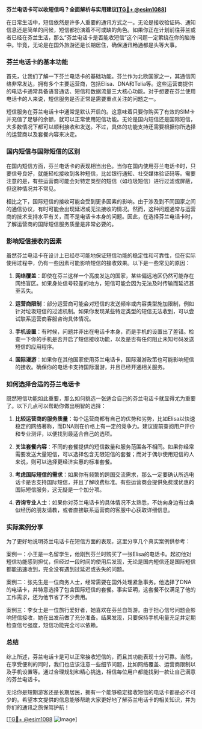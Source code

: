 **芬兰电话卡可以收短信吗？全面解析与实用建议[[TG💪+ @esim1088](https://t.me/s/esim1088)]**

在日常生活中，短信依然是许多人重要的通讯方式之一。无论是接收验证码、通知信息还是简单的问候，短信都扮演着不可或缺的角色。如果你正在计划前往芬兰或者已经在芬兰生活，那么“芬兰电话卡是否能收短信”这个问题一定萦绕在你的脑海中。毕竟，无论是在国外旅游还是长期居住，确保通讯畅通都是头等大事。

### 芬兰电话卡的基本功能

首先，让我们了解一下芬兰电话卡的基础功能。芬兰作为北欧国家之一，其通信网络非常发达，拥有多个主要运营商，包括Elisa、DNA和Telia等。这些运营商提供的电话卡通常具备语音通话、短信和数据流量三大核心功能。对于想要在芬兰使用电话卡的人来说，短信服务是否正常是需要重点关注的问题之一。

短信服务在芬兰电话卡中通常是默认开启的。这意味着只要你购买了有效的SIM卡并充值了足够的余额，就可以正常使用短信功能。无论是国内短信还是国际短信，大多数情况下都可以顺利接收和发送。不过，具体的功能支持还需要根据你所选择的运营商以及套餐内容来决定。

### 国内短信与国际短信的区别

在国内短信方面，芬兰电话卡的表现相当出色。当你在国内使用芬兰电话卡时，只要信号良好，就能轻松接收到各种短信，比如银行通知、社交媒体验证码等。需要注意的是，有些运营商可能会对特定类型的短信（如垃圾短信）进行过滤或屏蔽，但这种情况并不常见。

相比之下，国际短信的接收可能会受到更多因素的影响。由于涉及到不同国家之间的通信协议，有时可能会出现延迟或无法接收的情况。然而，这种问题通常与运营商的技术支持水平有关，而不是电话卡本身的问题。因此，在选择芬兰电话卡时，了解运营商的国际短信服务质量是非常必要的。

### 影响短信接收的因素

虽然芬兰电话卡在设计上已经尽可能地保证短信功能的稳定性和可靠性，但在实际使用过程中，仍有一些因素可能影响短信的接收效果。以下是一些常见的原因：

1. **网络覆盖**：即使在芬兰这样一个高度发达的国家，某些偏远地区仍然可能存在网络盲区。如果身处信号较差的地方，短信可能会因为无法及时传输而延迟甚至丢失。
   
2. **运营商限制**：部分运营商可能会对短信的发送频率或内容类型施加限制，例如针对垃圾短信的过滤机制。如果你发现某些特定类型的短信无法收到，可以尝试联系运营商客服咨询具体情况。

3. **手机设置**：有时候，问题并非出在电话卡本身，而是手机的设置出了差错。检查一下你的手机是否开启了短信接收功能，以及是否有任何阻止未知号码发送短信的应用程序。

4. **国际漫游**：如果你在其他国家使用芬兰电话卡，国际漫游政策也可能影响短信的接收。确保你的电话卡支持国际漫游，并且已经开通相关服务。

### 如何选择合适的芬兰电话卡

既然短信功能如此重要，那么如何挑选一张适合自己的芬兰电话卡就显得尤为重要了。以下几点可以帮助你做出明智的选择：

1. **比较运营商的服务质量**：每个运营商都有自己的优势和劣势，比如Elisa以快速稳定的网络著称，而DNA则在价格上有一定的竞争力。建议提前查阅用户评价和专业测评，以便找到最适合自己的选项。

2. **关注套餐内容**：不同的套餐提供的短信数量和服务范围各不相同。如果你经常需要发送大量短信，可以选择包含无限短信的套餐；而对于偶尔使用短信的人来说，则可以选择更经济实惠的标准套餐。

3. **考虑国际短信的需求**：如果你有频繁的跨国交流需求，那么一定要确认所选电话卡是否支持国际短信，并且了解收费标准。有些运营商会提供免费或优惠的国际短信服务，这无疑是一个加分项。

4. **咨询专业人士**：如果你对芬兰电话卡的具体情况不太熟悉，不妨向身边有过类似经历的朋友请教，或者直接联系运营商的客服中心获取详细信息。

### 实际案例分享

为了更好地说明芬兰电话卡在短信方面的表现，这里分享几个真实案例供参考：

案例一：小王是一名留学生，他刚到芬兰时购买了一张Elisa的电话卡。起初他对短信功能感到担忧，但经过一段时间的使用后发现，无论是国内短信还是国际短信都能迅速收到，完全没有遇到过延迟或丢失的问题。

案例二：张先生是一位商务人士，经常需要在国外处理紧急事务。他选择了DNA的电话卡，并特意选择了包含国际短信的套餐。事实证明，这套餐不仅满足了他的工作需求，还为他节省了不少费用。

案例三：李女士是一位旅行爱好者，她喜欢在芬兰自驾游。由于担心信号问题会影响短信接收，她在出发前做了充分准备。结果发现，只要保持手机电量充足并定期检查信号强度，短信功能完全可以依赖。

### 总结

综上所述，芬兰电话卡是可以正常接收短信的，而且其功能表现十分可靠。当然，在享受便利的同时，我们也应该注意一些细节问题，比如网络覆盖、运营商限制以及手机设置等。通过合理规划和精心挑选，相信每位用户都能找到一款让自己满意的芬兰电话卡。

无论你是短期游客还是长期居民，拥有一个能够稳定接收短信的电话卡都是必不可少的。希望本文提供的信息能够帮助大家更好地了解芬兰电话卡的相关知识，并为你们的通讯之旅保驾护航！

[[TG💪+ @esim1088](https://t.me/s/esim1088) ![Image](https://i.postimg.cc/4NQfJmqS/Snipaste-2025-05-13-00-14-12.png)]